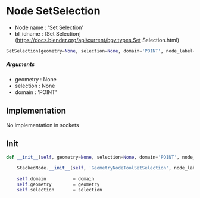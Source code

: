 # Node SetSelection

- Node name : 'Set Selection'
- bl_idname : [Set Selection](https://docs.blender.org/api/current/bpy.types.Set Selection.html)


``` python
SetSelection(geometry=None, selection=None, domain='POINT', node_label=None, node_color=None)
```
##### Arguments

- geometry : None
- selection : None
- domain : 'POINT'

## Implementation

No implementation in sockets

## Init

``` python
def __init__(self, geometry=None, selection=None, domain='POINT', node_label=None, node_color=None):

    StackedNode.__init__(self, 'GeometryNodeToolSetSelection', node_label=node_label, node_color=node_color)

    self.domain          = domain
    self.geometry        = geometry
    self.selection       = selection
```
